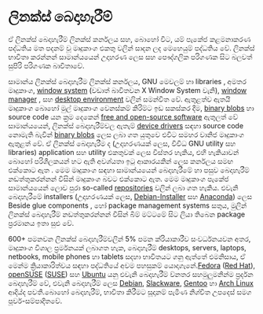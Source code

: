 # ලිනක්ස් බෙදාහැරීම්

ඒ ලිනක්ස් බෙදාහැරීම් ලිනක්ස්  කර්නලය සහ, බොහෝ විට, යම් පැකේජ කළමනාකරණ පද්ධතිය මත පදනම් වූ මෘදුකාංග එකතු වලින් සාදන ලද මෙහෙයුම් පද්ධතිය වේ. ලිනක්ස් භාවිතා කරන්නන් සාමාන්යයෙන් උදාහරණ ලෙස සහ පෞද්ගලික පරිගණක සිට බලවත් සුපිරි පරිගණක  බාවිතාවේ.

සාමාන්ය ලිනක්ස් බෙදාහැරීම ලිනක්ස් කර්නලය, GNU මෙවලම් හා  libraries , අමතර මෘදුකාංග,  [window system](https://en.wikipedia.org/wiki/Window_system) \(වඩාත් බාවිතවන  X Window System වැනි\),  [window manager](https://en.wikipedia.org/wiki/Window_manager) , සහ  [desktop environment](https://en.wikipedia.org/wiki/Desktop_environment) වලින් සමන්විත වේ. ඇතුළත්ව ඇතයි මෘදුකාංග බොහෝ මුල් මෘදුකාංග වෙනස්කම් කිරිම්ට ඉඩ සකස්කර දීම, [binary blobs](https://en.wikipedia.org/wiki/Binary_blob) හා source code යන ක්‍රම දෙකෙන්  [free and open-source software](https://en.wikipedia.org/wiki/Free_and_open-source_software) ඇතුලත් වේ සාමාන්යයෙන්, ලිනක්ස් බෙදාහැරීම්වල  ඇතැම් [device drivers](https://en.wikipedia.org/wiki/Device_driver) සඳහා source code නොමැති බැවින් [binary blobs](https://en.wikipedia.org/wiki/Binary_blob) ලෙස ලබා ගත යුතුවෙ එවිට සමහර වානිජ මෘදුකාංග ඇතුළත් වේ. ඒ ලිනක්ස් බෙදාහැරීම ද \(උදාහරණයක් ලෙස, විවිධ GNU utility සහ libraries\) application සහ utility එකතුවක් ලෙස විස්තර හැකිය, එහි හැකියාවන් බොහෝ පරිශීලකයන් හට ඇති අවශ්යතා ඉටු ආකාරයකින් ලෙස කර්නලය සමඟ එක්කොට ඇත . මෙම මෘදුකාංග සඳහා සාමාන්යයෙන් බෙදාහැරීමේ හා පසුව බෙදාහැරීම් නඩත්තුකරන්නන් විසින් මෘදුකාංග බවට  එක්කොට ඇත. මෙම මෘදුකාංග පැකේජ සාමාන්යයෙන් ලොව පුරා so-called [repositories](https://en.wikipedia.org/wiki/Software_repository) වලින් ලබා ගත හැකිය. එවැනි බෙදාහැරීමේ installers \(උදාහරණයක් ලෙස, [Debian-Installer](https://en.wikipedia.org/wiki/Debian-Installer) සහ [Anaconda](https://en.wikipedia.org/wiki/Anaconda_%28installer%29)\) ලෙස Beside glue components , හෝ package management systems සතුය, මුලින් ලිනක්ස් බෙදාහැරීම් නඩත්තුකරන්නන් විසින් බිම් මට්ටමේ සිට ලියා තිබෙන package ප්‍රරමානය ඉතා සුළු වේ.

600+ පමනවන ලිනක්ස්  බෙදාහැරීම්වලින්  5% පමන ක්රියාකාරීව සංවර්ධනයවන අතර, මෘදුකාංග විශාල ප්‍රර්මනයක් ලබාගත හැක, බෙදාහැරීම් desktops, servers, laptops, netbooks, mobile phones හා tablets සදහා භාවිතයට ගනු ඇත්තේ එමනිසාය, ඒ මෙන්ම ක්‍රියාකාරිත්වය සඳහා පද්ධතියේ  අවම පහසුකම් යොදාගැනේ.[Fedora](https://en.wikipedia.org/wiki/Fedora_%28operating_system%29) \([Red Hat](https://en.wikipedia.org/wiki/Red_Hat)\), [openSUSE](https://en.wikipedia.org/wiki/OpenSUSE) \([SUSE](https://en.wikipedia.org/wiki/SUSE)\) සහ  [Ubuntu](https://en.wikipedia.org/wiki/Ubuntu_%28operating_system%29) යනු  එවැනි බෙදාහැරීම් ව්නතර සහමුලුමනින්ම ප්‍රර්දන බෙදාහැරීම් වේ, එවැනි බෙදාහැරීම් ලෙස [Debian](https://en.wikipedia.org/wiki/Debian), [Slackware](https://en.wikipedia.org/wiki/Slackware), [Gentoo](https://en.wikipedia.org/wiki/Gentoo_Linux) හා [Arch Linux](https://en.wikipedia.org/wiki/Arch_Linux) ආදිය්ද පවතී.බොහෝ බෙදාහැරීම්, භාවිතා කිරීමට සූදානම් පැමිණ නිශ්චිත උපදෙස් සමග  පූර්ව-සම්පාදිතවේ.


